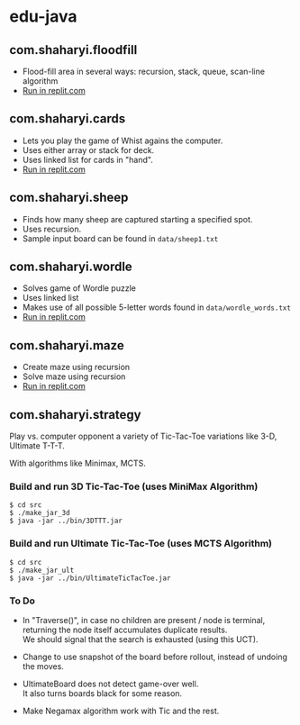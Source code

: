 # edu-java

## com.shaharyi.floodfill
* Flood-fill area in several ways: recursion, stack, queue, scan-line algorithm
* [Run in replit.com](https://replit.com/@shaharyi/FloodFill)

## com.shaharyi.cards
* Lets you play the game of Whist agains the computer.
* Uses either array or stack for deck.
* Uses linked list for cards in "hand".
* [Run in replit.com](https://replit.com/@shaharyi/card-game)

## com.shaharyi.sheep
* Finds how many sheep are captured starting a specified spot.
* Uses recursion.
* Sample input board can be found in `data/sheep1.txt`

## com.shaharyi.wordle
* Solves game of Wordle puzzle
* Uses linked list
* Makes use of all possible 5-letter words found in `data/wordle_words.txt`
* [Run in replit.com](https://replit.com/@shaharyi/Wordle)

## com.shaharyi.maze
* Create maze using recursion
* Solve maze using recursion
* [Run in replit.com](https://replit.com/@shaharyi/Maze)

## com.shaharyi.strategy

Play vs. computer opponent a variety of Tic-Tac-Toe variations like 3-D, Ultimate T-T-T.

With algorithms like Minimax, MCTS.

### Build and run 3D Tic-Tac-Toe (uses MiniMax Algorithm)
```
$ cd src
$ ./make_jar_3d
$ java -jar ../bin/3DTTT.jar
```
### Build and run Ultimate Tic-Tac-Toe (uses MCTS Algorithm)
```
$ cd src
$ ./make_jar_ult
$ java -jar ../bin/UltimateTicTacToe.jar
```

### To Do
* In "Traverse()", in case no children are present / node is terminal, returning the node itself accumulates duplicate results.  
We should signal that the search is exhausted (using this UCT).  

* Change to use snapshot of the board before rollout, instead of undoing the moves.

* UltimateBoard does not detect game-over well.  
It also turns boards black for some reason.

* Make Negamax algorithm work with Tic and the rest.

